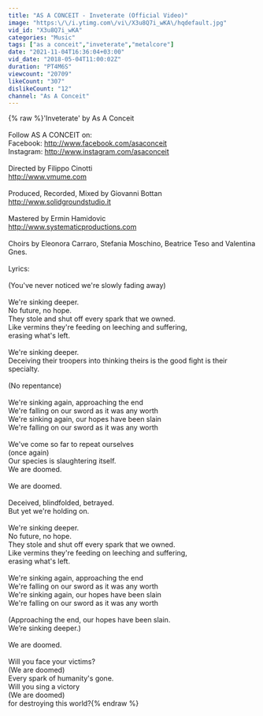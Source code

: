 ```yaml
---
title: "AS A CONCEIT - Inveterate (Official Video)"
image: "https:\/\/i.ytimg.com\/vi\/X3u8Q7i_wKA\/hqdefault.jpg"
vid_id: "X3u8Q7i_wKA"
categories: "Music"
tags: ["as a conceit","inveterate","metalcore"]
date: "2021-11-04T16:36:04+03:00"
vid_date: "2018-05-04T11:00:02Z"
duration: "PT4M6S"
viewcount: "20709"
likeCount: "307"
dislikeCount: "12"
channel: "As A Conceit"
---
```

{% raw %}'Inveterate' by As A Conceit<br /><br />Follow AS A CONCEIT on:<br />Facebook: <a rel="nofollow" target="blank" href="http://www.facebook.com/asaconceit">http://www.facebook.com/asaconceit</a><br />Instagram: <a rel="nofollow" target="blank" href="http://www.instagram.com/asaconceit">http://www.instagram.com/asaconceit</a><br /><br />Directed by Filippo Cinotti<br /><a rel="nofollow" target="blank" href="http://www.vmume.com">http://www.vmume.com</a><br /><br />Produced, Recorded, Mixed by Giovanni Bottan<br /><a rel="nofollow" target="blank" href="http://www.solidgroundstudio.it">http://www.solidgroundstudio.it</a><br /><br />Mastered by Ermin Hamidovic<br /><a rel="nofollow" target="blank" href="http://www.systematicproductions.com">http://www.systematicproductions.com</a><br /><br />Choirs by Eleonora Carraro, Stefania Moschino, Beatrice Teso and Valentina Gnes.<br /><br />Lyrics:<br /><br />(You've never noticed we're slowly fading away)<br /><br />We're sinking deeper.<br />No future, no hope.<br />They stole and shut off every spark that we owned.<br />Like vermins they're feeding on leeching and suffering,<br />erasing what's left.<br /><br />We're sinking deeper.<br />Deceiving their troopers into thinking theirs is the good fight is their specialty.<br /><br />(No repentance)<br /><br />We're sinking again, approaching the end<br />We're falling on our sword as it was any worth<br />We're sinking again, our hopes have been slain<br />We're falling on our sword as it was any worth<br /><br />We've come so far to repeat ourselves<br />(once again)<br />Our species is slaughtering itself.<br />We are doomed.<br /><br />We are doomed.<br /><br />Deceived, blindfolded, betrayed.<br />But yet we're holding on.<br /><br />We're sinking deeper.<br />No future, no hope.<br />They stole and shut off every spark that we owned.<br />Like vermins they're feeding on leeching and suffering,<br />erasing what's left.<br /><br />We're sinking again, approaching the end<br />We're falling on our sword as it was any worth<br />We're sinking again, our hopes have been slain<br />We're falling on our sword as it was any worth<br /><br />(Approaching the end, our hopes have been slain.<br />We’re sinking deeper.)<br /><br />We are doomed.<br /><br />Will you face your victims?<br />(We are doomed)<br />Every spark of humanity's gone.<br />Will you sing a victory<br />(We are doomed)<br />for destroying this world?{% endraw %}

